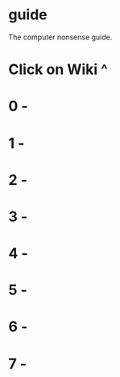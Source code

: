 # guide
The computer nonsense guide. 

# Click on Wiki                                                                  ^
# 0                                                                              -
# 1                                                                              -
# 2                                                                              -
# 3                                                                              -
# 4                                                                              -
# 5                                                                              -
# 6                                                                              -
# 7                                                                              -
